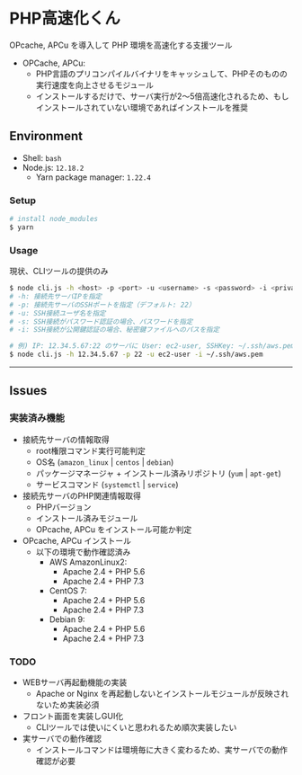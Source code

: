 # PHP高速化くん

OPcache, APCu を導入して PHP 環境を高速化する支援ツール

- OPCache, APCu:
    - PHP言語のプリコンパイルバイナリをキャッシュして、PHPそのものの実行速度を向上させるモジュール
    - インストールするだけで、サーバ実行が2～5倍高速化されるため、もしインストールされていない環境であればインストールを推奨

## Environment

- Shell: `bash`
- Node.js: `12.18.2`
    - Yarn package manager: `1.22.4`

### Setup
```bash
# install node_modules
$ yarn
```

### Usage
現状、CLIツールの提供のみ

```bash
$ node cli.js -h <host> -p <port> -u <username> -s <password> -i <privatekey>
# -h: 接続先サーバIPを指定
# -p: 接続先サーバのSSHポートを指定（デフォルト: 22）
# -u: SSH接続ユーザ名を指定
# -s: SSH接続がパスワード認証の場合、パスワードを指定
# -i: SSH接続が公開鍵認証の場合、秘密鍵ファイルへのパスを指定

# 例) IP: 12.34.5.67:22 のサーバに User: ec2-user, SSHKey: ~/.ssh/aws.pem で接続する場合
$ node cli.js -h 12.34.5.67 -p 22 -u ec2-user -i ~/.ssh/aws.pem
```

***

## Issues

### 実装済み機能
- 接続先サーバの情報取得
    - root権限コマンド実行可能判定
    - OS名 (`amazon_linux` | `centos` | `debian`)
    - パッケージマネージャ + インストール済みリポジトリ (`yum` | `apt-get`)
    - サービスコマンド (`systemctl` | `service`)
- 接続先サーバのPHP関連情報取得
    - PHPバージョン
    - インストール済みモジュール
    - OPcache, APCu をインストール可能か判定
- OPcache, APCu インストール
    - 以下の環境で動作確認済み
        - AWS AmazonLinux2:
            - Apache 2.4 + PHP 5.6
            - Apache 2.4 + PHP 7.3
        - CentOS 7:
            - Apache 2.4 + PHP 5.6
            - Apache 2.4 + PHP 7.3
        - Debian 9:
            - Apache 2.4 + PHP 5.6
            - Apache 2.4 + PHP 7.3

### TODO
- WEBサーバ再起動機能の実装
    - Apache or Nginx を再起動しないとインストールモジュールが反映されないため実装必須
- フロント画面を実装しGUI化
    - CLIツールでは使いにくいと思われるため順次実装したい
- 実サーバでの動作確認
    - インストールコマンドは環境毎に大きく変わるため、実サーバでの動作確認が必要
